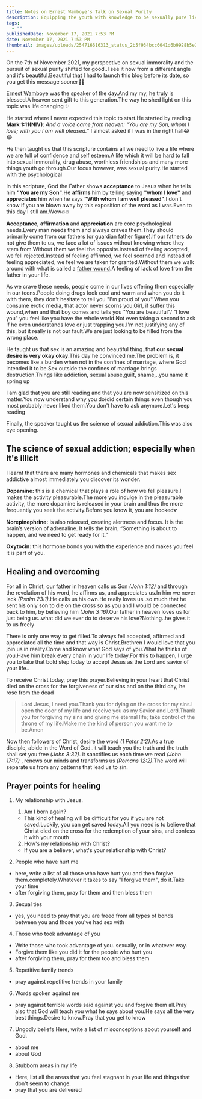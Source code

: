 ```yaml
---
title: Notes on Ernest Wamboye's Talk on Sexual Purity
description: Equipping the youth with knowledge to be sexually pure lives
tags:
  - ""
publishedDate: November 17, 2021 7:53 PM
date: November 17, 2021 7:53 PM
thumbnail: images/uploads/254716616313_status_2b5f934bcc6041d6b9928b5e28f79128.jpg
---
```

On the 7th of November 2021, my perspective on sexual immorality and the pursuit of sexual purity shifted for good..I see it now from a different angle and it's beautiful.Beautiful that I had to launch this blog before its date, so you get this message sooner🥳🥳

[Ernest Wamboye](https://www.penstrokes.co.ke/author/ernest/) was the speaker of the day.And my my, he truly is blessed.A heaven sent gift to this generation.The way he shed light on this topic was life changing ✨

He started where I never expected this topic to start.He started by reading **Mark 1:11(NIV)**: *And a voice came from heaven: “You are my Son, whom I love; with you I am well pleased.”* I almost asked if I was in the right hall😂😂

He then taught us that this scripture contains all we need to live a life where we are full of confidence and self esteem.A life which it will be hard to fall into sexual immorality, drug abuse, worthless friendships and many more things youth go through.Our focus however, was sexual purity.He started with the psychological

In this scripture, God the Father shows **acceptance** to Jesus when he tells him **"You are my Son"**.He **affirms** him by telling saying **"whom I love"** and **appreciates** him when he says **"With  whom I am well pleased"**.I don't know if you are blown away by this exposition of the word as I was.Even to this day I still am.Wow🔥🔥

**Acceptance**, **affirmation** and **appreciation** are core psychological needs.Every man needs them and always craves them.They should primarily come from our fathers (or guardian father figure).If our fathers do not give them to us, we face a lot of issues without knowing where they stem from.Without them we feel the opposite.instead of feeling accepted, we fell rejected.Instead of feeling affirmed, we feel scorned and instead of feeling appreciated, we feel we are taken for granted.Without them we walk around with what is called a [father wound](https://danielpassini.org/father-wound/).A feeling of lack of love from the father in your life.

As we crave these needs, people come in our lives offering them especially in our teens.People doing drugs look cool and warm and when you do it with them, they don't hesitate to tell you "I'm proud of you".When you consume erotic media, that actor never scorns you.Girl, if suffer this wound,when and that boy comes and tells you "You are beautiful"/ "I love you" you feel like you have the whole world.Not even taking a second to ask if he even understands love or just trapping you.I'm not justifying  any of this, but it really is not our fault.We are just looking to be filled from the wrong place.

He taught us that sex is an amazing and beautiful thing..that **our sexual desire is very okay okay**.This day he convinced me.The problem is, it becomes like a burden when not in the confines of marriage, where God intended it to be.Sex outside the confines of marriage brings destruction.Things like addiction, sexual abuse,guilt, shame,..you name it spring up

I am glad that you are still reading and that you are now sensitized on this matter.You now understand why you do/did certain things even though you most probably never liked them.You don't have to ask anymore.Let's keep reading

Finally, the speaker taught us the science of sexual addiction.This was also eye opening.

## The science of sexual addiction; especially when it's illicit

I learnt that there are many hormones and chemicals that makes sex addictive almost immediately you discover its wonder.

**Dopamine:** this is a chemical that plays a role of how we fell pleasure.I makes the activity pleasurable.The more you indulge in the pleasurable activity, the more dopamine is released in your brain and thus the more frequently you seek the activity.Before you know it, you are hooked💔

**Norepinephrine:** is also released, creating alertness and focus. It is the brain’s version of adrenaline. It tells the brain, “Something is about to happen, and we need to get ready for it.”

**Oxytocin:** this hormone bonds you with the experience and makes you feel it is part of you.

## Healing and overcoming

For all in Christ, our father in heaven calls us Son *(John 1:12)* and through the revelation of his word, he affirms us, and appreciates us.In him we never lack *(Psalm 23:1)*.He calls us his own.He really loves us..so much that he sent his only son to die on the cross so as you and I would be connected back to him, by believing him *(John 3:16)*.Our father in heaven loves us for just being us..what did we ever do to deserve his love?Nothing..he gives it to us freely

There is only one way to get filled.To always fell accepted, affirmed and appreciated all the time and that way is Christ.Brethren I would love that you join us in reality.Come and know what God says of you.What he thinks of you.Have him break every chain in your life today.For this to happen, I urge you to take that bold step today to accept Jesus as the Lord and savior of your life..

To receive Christ today, pray this prayer.Believing in your heart that Christ died on the cross for the forgiveness of our sins and on the third day, he rose from the dead

> Lord Jesus, I need you.Thank you for dying on the cross for my sins.I open the door of  my life and receive you as my Savior and Lord.Thank you for forgiving my sins and giving me eternal life; take control of the throne of my life.Make me the kind of person you want me to be.Amen

Now then followers of Christ, desire the word *(1 Peter 2:2)*.As a true disciple, abide in the Word of God..it will teach you the truth and the truth shall set you free *(John 8:32)*. it sanctifies us each time we read *(John 17:17)* , renews our minds and transforms us *(Romans 12:2)*.The word will separate us from any patterns that lead us to sin.

## Prayer points for healing

1. My relationship with Jesus.

   1. Am I born again?

   * This kind of healing will be difficult for you if you are not saved.Luckily, you can get saved today.All you need is to believe that Christ died on the cross for the redemption of your sins, and confess it with your mouth

   2. How's my relationship with Christ?

   * If you are a believer, what's your relationship with Christ?
2. People who have hurt me

* here, write a list of all those who have hurt you and then forgive them.completely.Whatever it takes to say "I forgive them", do it.Take your time
* after forgiving them, pray for them and then bless them

3. Sexual ties

* yes, you need to pray that you are freed from all types of bonds between you and those you've had sex with

4. Those who took advantage of you

* Write those who took advantage of you..sexually, or in whatever way.
* Forgive them like you did it for the people who hurt you
* after forgiving them, pray for them too and bless them

5. Repetitive family trends

* pray against repetitive trends in your family

6. Words spoken against me

* pray against terrible words said against you and forgive them all.Pray also that God will teach you what he says about you.He says all the very best things.Desire to know.Pray that you get to know

7. Ungodly beliefs
   Here, write a list of misconceptions about yourself and God.

* about me
* about God

8. Stubborn areas in my life

* Here, list all the areas that you feel stagnant in your life and things that don't seem to change.
* pray that you are delivered